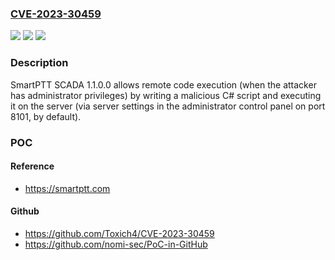 ### [CVE-2023-30459](https://cve.mitre.org/cgi-bin/cvename.cgi?name=CVE-2023-30459)
![](https://img.shields.io/static/v1?label=Product&message=n%2Fa&color=blue)
![](https://img.shields.io/static/v1?label=Version&message=n%2Fa&color=blue)
![](https://img.shields.io/static/v1?label=Vulnerability&message=n%2Fa&color=brighgreen)

### Description

SmartPTT SCADA 1.1.0.0 allows remote code execution (when the attacker has administrator privileges) by writing a malicious C# script and executing it on the server (via server settings in the administrator control panel on port 8101, by default).

### POC

#### Reference
- https://smartptt.com

#### Github
- https://github.com/Toxich4/CVE-2023-30459
- https://github.com/nomi-sec/PoC-in-GitHub

